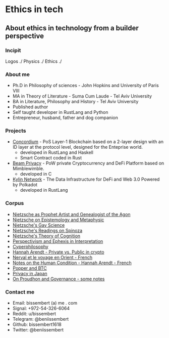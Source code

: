 # Ethics in tech
## About ethics in technology from a builder perspective
### Incipit
Logos ./ Physics ./ Ethics ./
### About me
* Ph.D in Philosophy of sciences - John Hopkins and University of Paris VIII
* MA in Theory of Literature - Suma Cum Laude - Tel Aviv University 
* BA in Literature, Philosophy and History - Tel Aviv University 
* Published author 
* Self taught developer in RustLang and Python
* Entrepreneur, husband, father and dog companion 

### Projects
* [Concordium](https://github.com/Concordium) - PoS Layer-1 Blockchain based on a 2-layer design with an ID layer at the protocol level, designed for the Enteprise world.
    * developed in RustLang and Haskell 
    * Smart Contract coded in Rust
* [Beam Privacy](https://github.com/BeamMW) - PoW private Cryptocurrency and DeFi Platform based on Mimblewimble. 
    * developed in C
* [Kylin Network](https://github.com/Kylin-Network) - The Data Infrastructure for DeFi and Web 3.0 Powered by Polkadot
    * developed in RustLang

### Corpus
* [Nietzsche as Prophet Artist and Genealogist of the Agon](https://github.com/bissembert1618/bissembert1618.github.io/blob/master/Nietzsche_as_Prophet_Artist_and_Genealog.pdf)
* [Nietzsche on Epistemology and Metaphysic](https://github.com/bissembert1618/bissembert1618.github.io/blob/master/Nietzsche_on_Epistemology_and_Metaphysic.pdf)
* [Nietzsche's Gay Science](https://github.com/bissembert1618/bissembert1618.github.io/blob/master/Nietzsche_s_Gay_Science_Poetry_and_Love.pdf)
* [Nietzsche's Readings on Spinoza](https://github.com/bissembert1618/bissembert1618.github.io/blob/master/Nietzsche_s_Readings_on_Spinoza_A_Contex.pdf)
* [Nietzsche's Theory of Cognition](https://github.com/bissembert1618/bissembert1618.github.io/blob/master/Nietzsches_Theory_of_Cognition_An_Interp.pdf)
* [Perspectivism and Ephexis in Interpretation](https://github.com/bissembert1618/bissembert1618.github.io/blob/master/Perspectivism_and_Ephexis_in_Interpretat.pdf)
* [Cyperphilosophy](https://github.com/bissembert1618/bissembert1618.github.io/blob/master/cypherphilosophy)
* [Hannah Arendt - Private vs. Public in crypto](https://github.com/bissembert1618/bissembert1618.github.io/blob/master/hannah_arendt_private_public_crypto)
* [Nerval et le voyage en Orient - French](https://github.com/bissembert1618/bissembert1618.github.io/blob/master/manuscritnerval_git.pdf)
* [Notes on the Human Condition - Hannah Arendt - French](notes_conditions_homme_moderne_arendt_french)
* [Popper and BTC](https://github.com/bissembert1618/bissembert1618.github.io/blob/master/popper_bitcoin_en)
* [Privacy in Japan](https://github.com/bissembert1618/bissembert1618.github.io/blob/master/privacyinjapan.md)
* [On Proudhon and Governance - some notes](https://github.com/bissembert1618/bissembert1618.github.io/blob/master/proudhon_essay_french)

### Contact me
* Email: bissembert (a) me . com
* Signal: +972-54-326-6064
* Reddit: u/bissembert
* Telegram: @beniissembert
* Github: bissembert1618
* Twitter: @beniissembert
